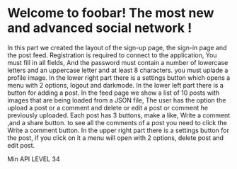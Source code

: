 # Welcome to foobar! The most new and advanced social network !
In this part we created the layout of the sign-up page, the sign-in page and the post feed.
Registration is required to connect to the application, You must fill in all fields, And the password must contain a number of lowercase letters and an uppercase letter and at least 8 characters. 
you must uplade a profile image.
In the lower right part there is a settings button which opens a menu with 2 options, logout and darkmode.
In the lower left part there is a button for adding a post.
In the feed page we show a list of 10 posts with images that are being loaded from a JSON file, The user has the option the upload a post or a comment and delete or edit a post or comment he previously uploaded.
Each post has 3 buttons, make a like, Write a comment ,and a share button.
to see all the comments of a post you need to click the Write a comment button.
In the upper right part there is a settings button for the post, if you click on it a menu will open with 2 options, delete post and edit post.

Min API LEVEL 34
